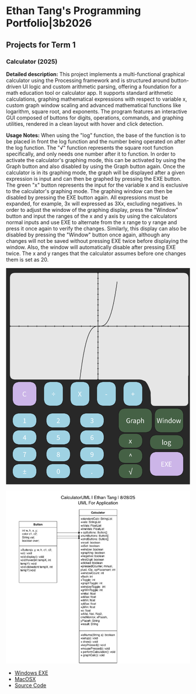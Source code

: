 # Ethan Tang's Programming Portfolio|3b2026

## Projects for Term 1

### Calculator (2025)

**Detailed description:** This project implements a multi-functional graphical calculator using the Processing framework and is structured around button-driven UI logic and custom arithmetic parsing, offering a foundation for a math education tool or calculator app. It supports standard arithmetic calculations, graphing mathematical expressions with respect to variable x, custom graph window scaling and advanced mathematical functions like logarithm, square root, and exponents. The program features an interactive GUI composed of buttons for digits, operations, commands, and graphing utilities, rendered in a clean layout with hover and click detection.

**Usage Notes:** When using the "log" function, the base of the function is to be placed in front the log function and the number being operated on after the log function. The "√" function represents the square root function specifically, and only needs one number after it to function. In order to activate the calculator's graphing mode, this can be activated by using the Graph button and also disabled by using the Graph button again. Once the calculator is in its graphing mode, the graph will be displayed after a given expression is input and can then be graphed by pressing the EXE button. The green "x" button represents the input for the variable x and is exclusive to the calculator's graphing mode. The graphing window can then be disabled by pressing the EXE button again. All expressions must be expanded, for example, 3x will expressed as 3Xx, excluding negatives. In order to adjust the window of the graphing display, press the "Window" button and input the ranges of the x and y axis by using the calculators normal inputs and use EXE to alternate from the x range to y range and press it once again to verify the changes. Similarly, this display can also be disabled by pressing the "Window" button once again, although any changes will not be saved without pressing EXE twice before displaying the window. Also, the window will automatically disable after pressing EXE twice. The x and y ranges that the calculator assumes before one changes them is set as 20.

![Running Calculator](https://github.com/9674036-code/portfolio/blob/main/images/Calculator%20Image.png?raw=true)

![CalculatorUML](https://github.com/9674036-code/portfolio/blob/main/images/EthanTangCalculatorUML.jpg?raw=true)

* [Windows EXE](https://github.com/9674036-code/portfolio/blob/main/src/Calculator/windows-amd64.zip)
* [MacOSX](https://github.com/9674036-code/portfolio/blob/main/src/Calculator/macos-aarch64.zip)
* [Source Code](https://github.com/9674036-code/portfolio/tree/main/src/Calculator)
